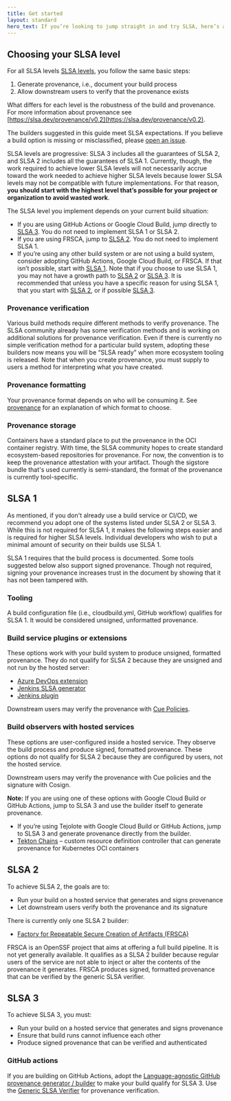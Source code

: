```yaml
---
title: Get started
layout: standard
hero_text: If you’re looking to jump straight in and try SLSA, here’s a quick start guide for the steps to take to reach the different SLSA levels.
---
```


## Choosing your SLSA level

For all SLSA levels [SLSA levels](https://slsa.dev/spec/v1.0/levels), you follow the same basic steps:

1)  Generate provenance, i.e., document your build process
2)  Allow downstream users to verify that the provenance exists

What differs for each level is the robustness of the build and provenance. For more information about provenance see [https://slsa.dev/provenance/v0.2](https://slsa.dev/provenance/v0.2).

The builders suggested in this guide meet SLSA expectations. If you believe a build option is missing or misclassified, please [open an issue](https://github.com/slsa-framework/slsa/pull/589).

SLSA levels are progressive: SLSA 3 includes all the guarantees of SLSA 2, and SLSA 2 includes all the guarantees of SLSA 1. Currently, though, the work required to achieve lower SLSA levels will not necessarily accrue toward the work needed to achieve higher SLSA levels because lower SLSA levels may not be compatible with future implementations. For that reason, **you should start with the highest level that’s possible for your project or organization to avoid wasted work**.

The SLSA level you implement depends on your current build situation:

-   If you are using GitHub Actions or Google Cloud Build, jump directly to [SLSA 3](#SLSA3). You do not need to implement SLSA 1 or SLSA 2.
-   If you are using FRSCA, jump to [SLSA 2](#SLSA2). You do not need to implement SLSA 1.
-   If you’re using any other build system or are not using a build system, consider adopting GitHub Actions, Google Cloud Build, or FRSCA. If that isn’t possible, start with [SLSA 1](#SLSA1). Note that if you choose to use SLSA 1, you may not have a growth path to [SLSA 2](#SLSA2) or [SLSA 3](#SLSA3). It is recommended that unless you have a specific reason for using SLSA 1, that you start with [SLSA 2](#SLSA2), or if possible [SLSA 3](#SLSA3).

### Provenance verification

Various build methods require different methods to verify provenance. The SLSA community already has some verification methods and is working on additional solutions for provenance verification. Even if there is currently no simple verification method for a particular build system, adopting these builders now means you will be “SLSA ready” when more ecosystem tooling is released. Note that when you create provenance, you must supply to users a method for interpreting what you have created.

### Provenance formatting

Your provenance format depends on who will be consuming it. See [provenance](/provenance) for an explanation of which format to choose.

### Provenance storage

Containers have a standard place to put the provenance in the OCI container registry. With time, the SLSA community hopes to create standard ecosystem-based repositories for provenance. For now, the convention is to keep the provenance attestation with your artifact. Though the sigstore bundle that's used currently is semi-standard, the format of the provenance is currently tool-specific.

<a id="SLSA1"></a>

## SLSA 1

As mentioned, if you don't already use a build service or CI/CD, we recommend you adopt one of the systems listed under SLSA 2 or SLSA 3. While this is not required for SLSA 1, it makes the following steps easier and is required for higher SLSA levels. Individual developers who wish to put a minimal amount of security on their builds use SLSA 1.

SLSA 1 requires that the build process is documented. Some tools suggested below also support signed provenance. Though not required, signing your provenance increases trust in the document by showing that it has not been tampered with.

### Tooling

A build configuration file (i.e., cloudbuild.yml, GitHub workflow) qualifies for SLSA 1. It would be considered unsigned, unformatted provenance.

### Build service plugins or extensions

These options work with your build system to produce unsigned, formatted provenance. They do not qualify for SLSA 2 because they are unsigned and not run by the hosted server:

-   [Azure DevOps extension](https://github.com/slsa-framework/azure-devops-demo)
-   [Jenkins SLSA generator](https://github.com/slsa-framework/slsa-jenkins-generator)
-   [Jenkins plugin](https://plugins.jenkins.io/in-toto/)

Downstream users may verify the provenance with [Cue Policies](https://cuelang.org/docs/).

### Build observers with hosted services

These options are user-configured inside a hosted service. They observe the build process and produce signed, formatted provenance. These options do not qualify for SLSA 2 because they are configured by users, not the hosted service.

Downstream users may verify the provenance with Cue policies and the signature with Cosign.

**Note:** If you are using one of these options with Google Cloud Build or GitHub Actions, jump to SLSA 3 and use the builder itself to generate provenance.

-   If you’re using Tejolote with Google Cloud Build or GitHub Actions, jump to SLSA 3 and generate provenance directly from the builder.
-   [Tekton Chains](https://tekton.dev/docs/chains/signed-provenance-tutorial/) – custom resource definition controller that can generate provenance for Kubernetes OCI containers

<a id="SLSA2"></a>

## SLSA 2

To achieve SLSA 2, the goals are to:

-   Run your build on a hosted service that generates and signs provenance
-   Let downstream users verify both the provenance and its signature

There is currently only one SLSA 2 builder:

-   [Factory for Repeatable Secure Creation of Artifacts (FRSCA)](https://github.com/buildsec/frscahttps://github.com/buildsec/frsca)

FRSCA is an OpenSSF project that aims at offering a full build pipeline. It is not yet generally available. It qualifies as a SLSA 2 builder because regular users of the service are not able to inject or alter the contents of the provenance it generates. FRSCA produces signed, formatted provenance that can be verified by the generic SLSA verifier.

<a id="SLSA3"></a>

## SLSA 3

To achieve SLSA 3, you must:

-   Run your build on a hosted service that generates and signs provenance
-   Ensure that build runs cannot influence each other
-   Produce signed provenance that can be verified and authenticated

### GitHub actions

If you are building on GitHub Actions, adopt the [Language-agnostic GitHub provenance generator / builder](https://github.com/slsa-framework/slsa-github-generator) to make your build qualify for SLSA 3. Use the [Generic SLSA Verifier](https://github.com/slsa-framework/slsa-verifier) for provenance verification.
